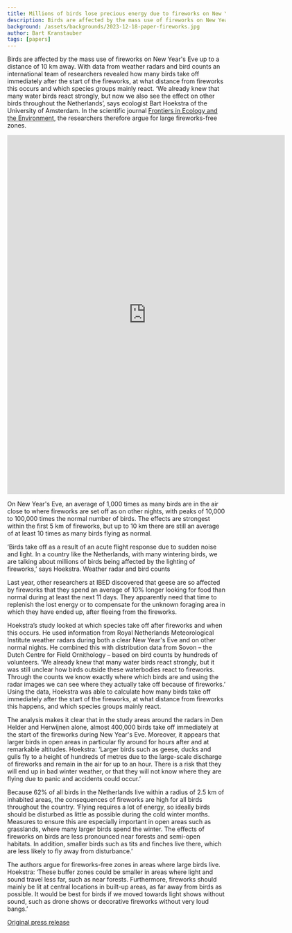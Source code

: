 ```yaml
---
title: Millions of birds lose precious energy due to fireworks on New Year’s Eve
description: Birds are affected by the mass use of fireworks on New Year's Eve up to a distance of 10 km away
background: /assets/backgrounds/2023-12-18-paper-fireworks.jpg
author: Bart Kranstauber
tags: [papers]
---
```



Birds are affected by the mass use of fireworks on New Year's Eve up to a distance of 10 km away. With data from weather radars and bird counts an international team of researchers revealed how many birds take off immediately after the start of the fireworks, at what distance from fireworks this occurs and which species groups mainly react. ‘We already knew that many water birds react strongly, but now we also see the effect on other birds throughout the Netherlands’, says ecologist Bart Hoekstra of the University of Amsterdam. In the scientific journal [Frontiers in Ecology and the Environment](https://doi.org/10.1002/fee.2694), the researchers therefore argue for large fireworks-free zones.

<iframe src="https://player.vimeo.com/video/887618127?h=5823889f2a&color=efeb00&title=0&byline=0&portrait=0" width="640" height="828" frameborder="0" allow="autoplay; fullscreen; picture-in-picture" allowfullscreen></iframe>

On New Year's Eve, an average of 1,000 times as many birds are in the air close to where fireworks are set off as on other nights, with peaks of 10,000 to 100,000 times the normal number of birds. The effects are strongest within the first 5 km of fireworks, but up to 10 km there are still an average of at least 10 times as many birds flying as normal.

‘Birds take off as a result of an acute flight response due to sudden noise and light. In a country like the Netherlands, with many wintering birds, we are talking about millions of birds being affected by the lighting of fireworks,’ says Hoekstra.
Weather radar and bird counts

Last year, other researchers at IBED discovered that geese are so affected by fireworks that they spend an average of 10% longer looking for food than normal during at least the next 11 days. They apparently need that time to replenish the lost energy or to compensate for the unknown foraging area in which they have ended up, after fleeing from the fireworks.

Hoekstra’s study looked at which species take off after fireworks and when this occurs. He used information from Royal Netherlands Meteorological Institute weather radars during both a clear New Year's Eve and on other normal nights. He combined this with distribution data from Sovon – the Dutch Centre for Field Ornithology – based on bird counts by hundreds of volunteers. ‘We already knew that many water birds react strongly, but it was still unclear how birds outside these waterbodies react to fireworks. Through the counts we know exactly where which birds are and using the radar images we can see where they actually take off because of fireworks.’ Using the data, Hoekstra was able to calculate how many birds take off immediately after the start of the fireworks, at what distance from fireworks this happens, and which species groups mainly react.

The analysis makes it clear that in the study areas around the radars in Den Helder and Herwijnen alone, almost 400,000 birds take off immediately at the start of the fireworks during New Year's Eve. Moreover, it appears that larger birds in open areas in particular fly around for hours after and at remarkable altitudes. Hoekstra: ‘Larger birds such as geese, ducks and gulls fly to a height of hundreds of metres due to the large-scale discharge of fireworks and remain in the air for up to an hour. There is a risk that they will end up in bad winter weather, or that they will not know where they are flying due to panic and accidents could occur.’

Because 62% of all birds in the Netherlands live within a radius of 2.5 km of inhabited areas, the consequences of fireworks are high for all birds throughout the country. ‘Flying requires a lot of energy, so ideally birds should be disturbed as little as possible during the cold winter months. Measures to ensure this are especially important in open areas such as grasslands, where many larger birds spend the winter. The effects of fireworks on birds are less pronounced near forests and semi-open habitats. In addition, smaller birds such as tits and finches live there, which are less likely to fly away from disturbance.’

The authors argue for fireworks-free zones in areas where large birds live. Hoekstra: ‘These buffer zones could be smaller in areas where light and sound travel less far, such as near forests. Furthermore, fireworks should mainly be lit at central locations in built-up areas, as far away from birds as possible. It would be best for birds if we moved towards light shows without sound, such as drone shows or decorative fireworks without very loud bangs.’

[Original press release](https://www.uva.nl/en/content/news/news/2023/12/millions-of-birds-lose-precious-energy-due-to-fireworks-on-new-years-eve.html)
